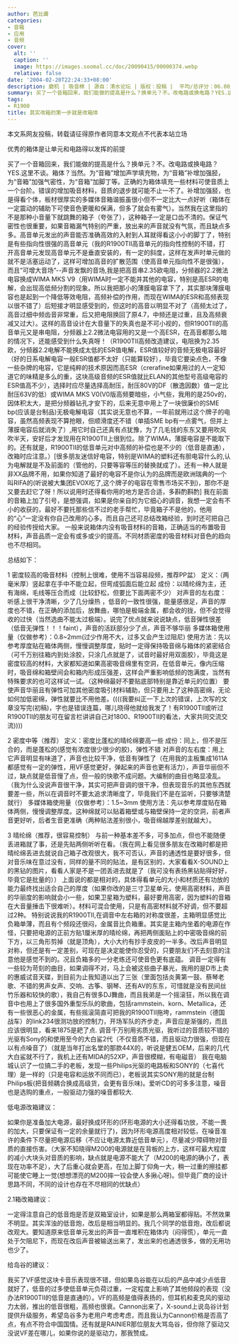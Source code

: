 ```yaml
---
author: 芭比聋
categories:
- 音箱
- 应用
- 音频
cover:
  alt: ''
  caption: ''
  image: https://images.soomal.cc/doc/20090415/00000374.webp
  relative: false
date: '2004-02-20T22:24:33+08:00'
description: 磨机 | 吸音棉 | 源自：清水论坛 | 版权：投稿 |  平均/总评分：06.00/12
summary: 买了一个音箱回来，我们能做的提高是什么？换单元？不。改电路或换电路？YES.这里不谈。箱体？当然。为“音箱”增加声学填充物，为“音箱”补增加强胫，为“音箱”加强气密性，为“音箱”加脚丁等。正确的为箱体填充一些材料可使音质上一个台阶。错误的增加吸音材料，音质的退步就可能不止一不了
tags:
- R1900
title: 其实改箱的第一步就是改箱体
---
```


本文系网友投稿，转载请征得原作者同意本文观点不代表本站立场

优秀的箱体是让单元和电路得以发挥的前提

买了一个音箱回来，我们能做的提高是什么？换单元？不。改电路或换电路？YES.这里不谈。箱体？当然。为“音箱”增加声学填充物，为“音箱”补增加强胫，为“音箱”加强气密性，为“音箱”加脚丁等。正确的为箱体填充一些材料可使音质上一个台阶。错误的增加吸音材料，音质的退步就可能不止一不了。补增加强胫，也是得看个体，板材很厚实的多媒体音箱谐振虽很小但不一定比大一点好听（箱体在一定震动的辅助下可使音色更暖和保满，但多了就会有雾气）。当然我在这里指的不是那种小音量下就跳舞的箱子（夸张了），这种箱子一定是口齿不清的。保证气密性也很重要，如果音箱漏气特别的严重，放出来的声音就没有气氛，而且缺点多多。高音单元发出的声音能否准确高效的入射到人耳就得看这小小的脚丁了，特别是有些指向性很强的高音单元（我的R1900TII高音单元的指向性控制的不错，打开高音单元发现高音单元不是垂直安装的，有一定的斜度，这样在发声时单元做的就不是活塞运动了，这样可增加高音的扩散范围（使高音单元指向性不是很强），而且“可增大音场”--声音发飘的音场,我是把高音串2.35欧电阻，分频器的2.2微法电容换成WIMA MKS V9（用WIMA时一定不能并其他的电容，特别是高ESR的电解，会出现高低频分割的现象。所以我把那小的薄膜电容拿下了，其实那块薄膜电容也是起到一个降低等效电阻，高频补偿的作用，而现在WIMA的ESR和高频表现以很不错了）后短接才明显感受到的，但这时的高音以明显不对了（高频太过了，高音过细中频齿音非常重，后又把电阻换回了原4.7，中频还是过重，且及高频衰减又过大）。这样的高音设计在大音量下的失真也是不可小视的，但R1900TII的高音单元又是串电阻，分频器上2.2微法电容用的又是一个高ESR，在高音都那么暗的情况下，还能感受到什么失真呀！（R1900TII高频改造建议，电阻换为2.35欧，分频器2.2电解不能换成太低的ESR值电解，ESR值较好的音频无极电容最好（好的日系电解电容一般ESR值都不太好（只能算较好），毕竟它要染点色，不像一些杂牌的电容，它是纯粹的技术原因而高ESR（crerafine如果用过的人一定知道它的味精是多么的重，这块高级音频的ESR值就比ELAN的其他型号高级电容的ESR值高不少），选择时应尽量选择高耐压，耐压80V的DF（散逸因数）值一定比耐压63V的低）或WIMA MKS V0(V0版高频要暗些，小气些，我用的是250v的，因体积太大，是把分频器钻孔才安下的，后来无意中用上了一块很廉价的SME bp(应该是台制品)无极电解电容（其实说无意也不算，一年前就用过这个牌子的电容，虽然高频表现不算抢眼，但顺滑度还不错（单插SME bp有一点雾气，但并上薄膜电容后就消失了）,用它时自己还真有点犹豫，为了几毛钱的东东又要用吹风吹半天，安好后才发现用在R1900TII上很到位。除了WIMA，薄膜电容是不能取下的。还有就是，R1900TII的低音单元对中高频的补偿也是不少的（低音是直通），改箱时应注意。）[很多朋友迷信好电容，特别是WIMA的塑料还有胆电容什么的,认为电解就是不及前面的（管他的，只要等容等压的替换就成了）。还有一种人就是非XX品牌不用，如果你知道了最好的电容不是你认为的品牌而是欧洲瑞典的一个叫RIFA的(听说被大集团EVOX吃了,这个牌子的电容在零售市场买不到)，那你不是又要去赶它了呀！所以说用时还得看你用的地方是否合适，多斟酌斟酌] 我在前面的音箱上加了引号，是想强调，如果是你亲自的为它细心的调音，我想一定会有不小的收获的，最好不要托那些信不过的老手帮忙，毕竟箱子不是他的，他用的“心”一定没有你自己改用的心多。而且自己还可总结改箱经验，到时还可把自己的经验传授给大家。 一般来说箱体内没有吸音材料的音箱，正确适当的布置吸音材料，声音品质一定会有或多或少的提高。不同材质密度的吸音材料对音色的趋向也不尽相同。

总结如下：

1 密度较高的吸音材料（控制上很难，使用不当容易段频，推荐PP盆） 定义：（两毫米厚）竖起拿在手中不能立起，但弯成弧面后能立起 成份：以晴纶绵为主，还有海绵，毛线等压合而成（比较舒松，但要比下面两密不少） 对声音的左右度：听感上很干净清晰，少了几分燥热 ，低音的一致性很强，能量感很足，声音的厚度也不错，在正确的添加后，放舞曲，哪怕是极端金属，都会收的拢，但不会觉得收的过快（当然选曲不能太过极端）。说完了优点就来说说缺点，低音弹性很差（低音无弹性！！！faint），声音的活跃部分少了点，声音不够华丽 多媒体箱使用量（仅做参考）：0.8~2mm(过少作用不大，过多又会产生过阻尼) 使用方法：先以参考厚度贴在箱体两侧，慢慢调整厚度，贴时一定得保持吸音绵与箱体的紧密结合（可千万别往箱内到处涂胶，只涂几点就是了，试音时最好用双面胶），毕竟这是密度较高的材料，大家都知道如果高密吸音绵里有空洞，在低音单元，像内压缩时，吸音绵和箱壁间会和箱内形成压强差，这样会严重影响低频的饱满度，当然有特殊要求的也可这样试一试。（这种绵最好不要贴底部特别是靠近单元的位置） 要使声音华丽且有弹性可加其他密度吸引材料辅助，但只要用上了这种高密绵，无论如何加低密绵，弹性就要比不用他差。((((我要纠正一下上次的错误，上次写的文章没写完(初稿)，字也是错误连篇，哪儿晓得他就给我发了！有R1900TII或听过R1900TII的朋友可在留言栏讲讲自己对1800、R1900TII的看法，大家共同交流交流))))

2 密度中等（推荐） 定义：密度比蓬松的晴纶绵要高一些 成份：同上，但不是压合的，而是蓬松的(感觉有浓度很少很少的胶)，弹性不错 对声音的左右度：用上它声音明显有味道了，声音也比较干净，低音有弹性了（在用我的主板集成1611A都感觉有一定的弹性，用VF感觉更好，弹起来的声音也更有活力），声音华丽但不过，缺点就是低音慢了点，但一般的快歌不成问题。大编制的曲目也略显凌乱。（我为什么没说声音很干净，其实可把声音调的很干净，但表现音乐的其他东西就要差一些，所以在调音时不要太追求清晰度了，毕竟我们不是在监听，只要够清楚就行） 多媒体箱使用量（仅做参考）：1.5~3mm 使用方法：先以参考厚度贴在箱体两侧，慢慢调整厚度。这种绵就可以贴着箱壁或与箱壁保持一定的空洞，前者声音更好听，后者生音更准确（两种贴法差别很小，吸音绵越厚差别就越大）。

3 晴纶绵（推荐，很容易控制） 与前一种基本差不多，可多加点，但也不能随便丢进箱就了事，还是先贴两侧听听在看。（我在网上看见很多朋友在改箱时都是把晴纶绵丢进去就说自己箱子改观很大，我不可否认，声音的通透性是要好很多，但对音乐味在意过没有，同样的量不同的贴法，是有区别的，大家看看X-SOUND上的黑钻的图片，看看人家是不是一团丢进去就是了（我可没有表扬黑钻贴得好好，毕竟它是批量的）） 上面说的都是相对的，具体得看单元的大小和材质还有功放的能力最终找出适合自己的厚度（如果你改的是三寸卫星单元，使用高密材料，声音的华丽度的影响就会小一些，如果卫星箱为塑料，最好要用高密，因为塑料的音箱在大音量捶击下很难听）。材料可混合使用，只是有高密材料就不好调，但不要超过2种。 特别说说我的R1900TII,在调音中左右箱的对称度很差，主箱明显感觉比负箱单薄，而且有个频段还很闷，金属音比负箱重。其实是主箱内坐着的电源在作怪，只要把电源的正前方贴1厘米厚的晴纶绵，再把两侧面贴上的中密吸音绵的前下方，以三角形剪掉（就是顶角），大小大约有抄手皮皮的一半多。改后声音明显对称，但还是有一定差别，可现在是决定能使你忍受的，只要朋友们不去刻意的注意他是感觉不到的。况且负箱多的一分老练还可使音色更有底蕴。 调音一定得有一些较为苛刻的曲目，如果调得不对，马上会被这些曲子暴光，我用的是D市上卖的惠威试音天碟，到目前为止我知道以出了三张（里面包括炎黄第一鼓、蔡琴老歌、不错的男声女声、交响、古筝、钢琴、还有AV的东东，可惜就是没有民间丝竹乐器和较快的歌），我自己有很多DJ舞曲，而且我弟是一个摇滚狂，所以我在调音中也用上了很多国外重型乐队的歌曲，包括rammstein、korn、Metallica，还有一些很恶心的金属，有些摇滚简直可把我的R1900TII拖垮，rammstein（德国战车）的link234很测功放的控制力，开场军队的齐步走，声音应是渐强的，而且应该很明显，看来1875是耙了点. 调音千万别用劣质光驱，我听过的音质较不错的光驱有Sony的和使用至今的大白鲨2代（不仅音质不错，而且驱动力很强，但现在以有点噪音了）（就是当年打出名堂的那款44X的，听说是健五OEM，后来的几代大白鲨就不行了，我机上还有MIDA的52XP，声音很模糊，有电磁音） 我在电脑城认识了一位搞二手的老板，发现一些Philips光驱的电路板和SONY的（七喜代理）是一样的（只是电容和运放不同而已），老板说其实SONY用的就是台制Philips板(把音频耦合换成高级货，会更有音乐味)。爱听CD的可多多注意，噪音也是选购的重点，一般驱动力强的噪音都较大.

低电源改箱建议：

如果你是准备加大电源，最好换成环形的(环形电源的大小还得看功放，不能一畏的加大，只要保证有一定的余量就行了)，因为环形电源高度相对较低，在噪音准许的条件下尽量把电源后移（不应让电源太靠近低音单元），尽量减少障碍物对音质的直接伤害。（大家不知晓得M200的电源就是在背板的上方，这样可最大程度的减小大块头对音质的影响，缺点就是电源不能大了（M200的电源的确小了，表现在功率不足），大了后重心就会更高，在加上脚丁仰角一大，稍一过重的擦挂都可能使它睡上一觉(想想漂亮的M200摔一铰会使人多揪心呀)。但毕竟厂商的设计思路不同，不同的设计也存在不尽相同的优缺点）

2.1箱改箱建议：

一定得注意自己的低音炮是否是双箱室设计，如果是那么两箱室都得贴。不然效果不明显。其实浑浊的低音炮，改后是相当明显的。我几个同学的低音炮，改后都说改观大。要知道原来低音单元发出的声音一直堆积在箱体内（闷得慌），单元一直处于欠阻尼下，而现在改后声音被输送出来了，发出来的也通透很多，做的无用功也少了。

给岛谷的建议：

我买了VF感觉这块卡音乐表现很不错，但如果岛谷能在以后的产品中减少点低音就好了，低音的过多使低音单元负荷过重，一定程度上影响了其他频段的表现（没办法R1900TII的低音是直通的）。VF的高频是值得表扬的，但耳机和麦克风的驱动力太弱，推出的低音很粗，高频也很衰。Cannon出来了，X-sound上说岛谷计划提供升级服务，希望岛谷多为老用户考虑考虑，而且我认为Cannon价格是否高了点，有点不符合中国国情。还有就是RAINIER那位朋友大骂岛谷，但你除了驱动又没说VF差在哪儿，如果你说的是驱动力，那我赞成。
